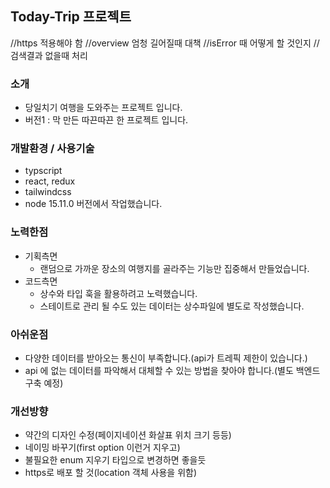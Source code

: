 ## Today-Trip 프로젝트

//https 적용해야 함
//overview 엄청 길어질때 대책
//isError 때 어떻게 할 것인지
//검색결과 없을때 처리

### 소개

- 당일치기 여행을 도와주는 프로젝트 입니다.
- 버전1 : 막 만든 따끈따끈 한 프로젝트 입니다.

### 개발환경 / 사용기술

- typscript
- react, redux
- tailwindcss
- node 15.11.0 버전에서 작업했습니다.

### 노력한점

- 기획측면
  - 랜덤으로 가까운 장소의 여행지를 골라주는 기능만 집중해서 만들었습니다.
- 코드측면
  - 상수와 타입 훅을 활용하려고 노력했습니다.
  - 스테이트로 관리 될 수도 있는 데이터는 상수파일에 별도로 작성했습니다.

### 아쉬운점

- 다양한 데이터를 받아오는 통신이 부족합니다.(api가 트레픽 제한이 있습니다.)
- api 에 없는 데이터를 파악해서 대체할 수 있는 방법을 찾아야 합니다.(별도 백엔드 구축 예정)

### 개선방향

- 약간의 디자인 수정(페이지네이션 화살표 위치 크기 등등)
- 네이밍 바꾸기(first option 이런거 지우고)
- 불필요한 enum 지우기 타입으로 변경하면 좋을듯
- https로 배포 할 것(location 객체 사용을 위함)
